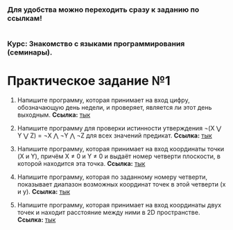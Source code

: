 ### Для удобства можно переходить сразу к заданию по ссылкам!
#
### Курс: Знакомство с языками программирования (семинары). 
#
# Практическое задание №1

1. Напишите программу, которая принимает на вход цифру, обозначающую день недели, и проверяет, является ли этот день выходным. **Cсылка:** [тык](https://github.com/npokhodnya/Homework_Python/blob/main/Seminar_1/IsDayAWeekend.py)

2. Напишите программу для проверки истинности утверждения ¬(X ⋁ Y ⋁ Z) = ¬X ⋀ ¬Y ⋀ ¬Z для всех значений предикат. **Cсылка:** [тык](https://github.com/npokhodnya/Homework_Python/blob/main/Seminar_1/DeMorganFormulas.py)

3. Напишите программу, которая принимает на вход координаты точки (X и Y), причём X ≠ 0 и Y ≠ 0 и выдаёт номер четверти плоскости, в которой находится эта точка. **Cсылка:** [тык](https://github.com/npokhodnya/Homework_Python/blob/main/Seminar_1/NumberOfQuarterPlane.py)

4. Напишите программу, которая по заданному номеру четверти, показывает диапазон возможных координат точек в этой четверти (x и y). **Cсылка:** [тык](https://github.com/npokhodnya/Homework_Python/blob/main/Seminar_1/RangesForPossibleCors.py)

5. Напишите программу, которая принимает на вход координаты двух точек и находит расстояние между ними в 2D пространстве. **Cсылка:** [тык](https://github.com/npokhodnya/Homework_Python/blob/main/Seminar_1/CheckDistanceIn2D.py)

